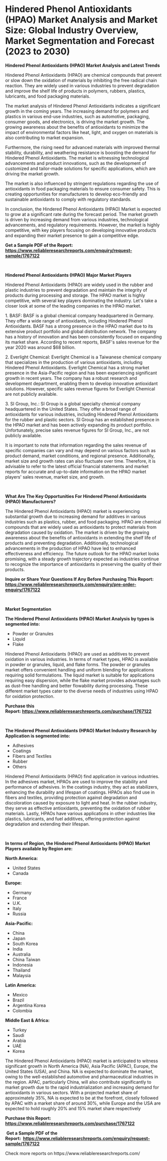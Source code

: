 <p><h1>Hindered Phenol Antioxidants (HPAO) Market Analysis and Market Size: Global Industry Overview, Market Segmentation and Forecast (2023 to 2030)</h1></p><p><strong>Hindered Phenol Antioxidants (HPAO) Market Analysis and Latest Trends</strong></p>
<p><p>Hindered Phenol Antioxidants (HPAO) are chemical compounds that prevent or slow down the oxidation of materials by inhibiting the free radical chain reaction. They are widely used in various industries to prevent degradation and improve the shelf life of products in polymers, rubbers, plastics, lubricants, and food packaging materials.</p><p>The market analysis of Hindered Phenol Antioxidants indicates a significant growth in the coming years. The increasing demand for polymers and plastics in various end-use industries, such as automotive, packaging, consumer goods, and electronics, is driving the market growth. The growing awareness about the benefits of antioxidants to minimize the impact of environmental factors like heat, light, and oxygen on materials is also contributing to market expansion.</p><p>Furthermore, the rising need for advanced materials with improved thermal stability, durability, and weathering resistance is boosting the demand for Hindered Phenol Antioxidants. The market is witnessing technological advancements and product innovations, such as the development of customized and tailor-made solutions for specific applications, which are driving the market growth.</p><p>The market is also influenced by stringent regulations regarding the use of antioxidants in food packaging materials to ensure consumer safety. This is creating opportunities for manufacturers to develop eco-friendly and sustainable antioxidants to comply with regulatory standards.</p><p>In conclusion, the Hindered Phenol Antioxidants (HPAO) Market is expected to grow at a significant rate during the forecast period. The market growth is driven by increasing demand from various industries, technological advancements, and regulatory requirements. However, the market is highly competitive, with key players focusing on developing innovative products and expanding their market presence to gain a competitive edge.</p></p>
<p><strong>Get a Sample PDF of the Report:&nbsp; <a href="https://www.reliableresearchreports.com/enquiry/request-sample/1767122">https://www.reliableresearchreports.com/enquiry/request-sample/1767122</a></strong></p>
<p>&nbsp;</p>
<p><strong>Hindered Phenol Antioxidants (HPAO) Major Market Players</strong></p>
<p><p>Hindered Phenol Antioxidants (HPAO) are widely used in the rubber and plastic industries to prevent degradation and maintain the integrity of products during processing and storage. The HPAO market is highly competitive, with several key players dominating the industry. Let's take a closer look at some of the leading companies in the HPAO market.</p><p>1. BASF: BASF is a global chemical company headquartered in Germany. They offer a wide range of antioxidants, including Hindered Phenol Antioxidants. BASF has a strong presence in the HPAO market due to its extensive product portfolio and global distribution network. The company has a history of innovation and has been consistently focused on expanding its market share. According to recent reports, BASF's sales revenue for the year 2020 was around $68 billion.</p><p>2. Everlight Chemical: Everlight Chemical is a Taiwanese chemical company that specializes in the production of various antioxidants, including Hindered Phenol Antioxidants. Everlight Chemical has a strong market presence in the Asia-Pacific region and has been experiencing significant growth in recent years. The company has a robust research and development department, enabling them to develop innovative antioxidant solutions. However, specific sales revenue figures for Everlight Chemical are not publicly available.</p><p>3. SI Group, Inc.: SI Group is a global specialty chemical company headquartered in the United States. They offer a broad range of antioxidants for various industries, including Hindered Phenol Antioxidants for the rubber and plastic sectors. SI Group has an established presence in the HPAO market and has been actively expanding its product portfolio. Unfortunately, precise sales revenue figures for SI Group, Inc., are not publicly available.</p><p>It is important to note that information regarding the sales revenue of specific companies can vary and may depend on various factors such as product demand, market conditions, and regional presence. Additionally, market size and growth rates can also fluctuate over time. Therefore, it is advisable to refer to the latest official financial statements and market reports for accurate and up-to-date information on the HPAO market players' sales revenue, market size, and growth.</p></p>
<p>&nbsp;</p>
<p><strong>What Are The Key Opportunities For Hindered Phenol Antioxidants (HPAO) Manufacturers?</strong></p>
<p><p>The Hindered Phenol Antioxidants (HPAO) market is experiencing substantial growth due to increasing demand for additives in various industries such as plastics, rubber, and food packaging. HPAO are chemical compounds that are widely used as antioxidants to protect materials from degradation caused by oxidation. The market is driven by the growing awareness about the benefits of antioxidants in extending the shelf life of products and preventing degradation. Additionally, technological advancements in the production of HPAO have led to enhanced effectiveness and efficiency. The future outlook for the HPAO market looks promising, with a steady growth trajectory expected as industries continue to recognize the importance of antioxidants in preserving the quality of their products.</p></p>
<p><strong>Inquire or Share Your Questions If Any Before Purchasing This Report: <a href="https://www.reliableresearchreports.com/enquiry/pre-order-enquiry/1767122">https://www.reliableresearchreports.com/enquiry/pre-order-enquiry/1767122</a></strong></p>
<p>&nbsp;</p>
<p><strong>Market Segmentation</strong></p>
<p><strong>The Hindered Phenol Antioxidants (HPAO) Market Analysis by types is segmented into:</strong></p>
<p><ul><li>Powder or Granules</li><li>Liquid</li><li>Flake</li></ul></p>
<p><p>Hindered Phenol Antioxidants (HPAO) are used as additives to prevent oxidation in various industries. In terms of market types, HPAO is available in powder or granules, liquid, and flake forms. The powder or granules market offers convenient handling and uniform blending for applications requiring solid formulations. The liquid market is suitable for applications requiring easy dispersion, while the flake market provides advantages such as dust-free handling and better flowability during processing. These different market types cater to the diverse needs of industries using HPAO for oxidation protection.</p></p>
<p><strong>Purchase this Report:&nbsp;<a href="https://www.reliableresearchreports.com/purchase/1767122">https://www.reliableresearchreports.com/purchase/1767122</a></strong></p>
<p>&nbsp;</p>
<p><strong>The Hindered Phenol Antioxidants (HPAO) Market Industry Research by Application is segmented into:</strong></p>
<p><ul><li>Adhesives</li><li>Coatings</li><li>Fibers and Textiles</li><li>Rubber</li><li>Others</li></ul></p>
<p><p>Hindered Phenol Antioxidants (HPAO) find application in various industries. In the adhesives market, HPAOs are used to improve the stability and performance of adhesives. In the coatings industry, they act as stabilizers, enhancing the durability and lifespan of coatings. HPAOs also find use in fibers and textiles, providing protection against degradation and discoloration caused by exposure to light and heat. In the rubber industry, they serve as effective antioxidants, preventing the oxidation of rubber materials. Lastly, HPAOs have various applications in other industries like plastics, lubricants, and fuel additives, offering protection against degradation and extending their lifespan.</p></p>
<p>&nbsp;</p>
<p><strong>In terms of Region, the Hindered Phenol Antioxidants (HPAO) Market Players available by Region are:</strong></p>
<p>
    <p> <strong> North America: </strong>
        <ul>
            <li>United States</li>
            <li>Canada</li>
        </ul>
        </p> 
    <p> <strong> Europe: </strong>
        <ul>
            <li>Germany</li>
            <li>France</li>
            <li>U.K.</li>
            <li>Italy</li>
            <li>Russia</li>
        </ul>
        </p> 
    <p> <strong> Asia-Pacific: </strong>
        <ul>
            <li>China</li>
            <li>Japan</li>
            <li>South Korea</li>
            <li>India</li>
            <li>Australia</li>
            <li>China Taiwan</li>
            <li>Indonesia</li>
            <li>Thailand</li>
            <li>Malaysia</li>
        </ul>
        </p> 
    <p> <strong> Latin America: </strong>
        <ul>
            <li>Mexico</li>
            <li>Brazil</li>
            <li>Argentina Korea</li>
            <li>Colombia</li>
        </ul>
        </p> 
    <p> <strong> Middle East & Africa: </strong>
        <ul>
            <li>Turkey</li>
            <li>Saudi</li>
            <li>Arabia</li>
            <li>UAE</li>
            <li>Korea</li>
        </ul>
    </p>
    </p>
<p><p>The Hindered Phenol Antioxidants (HPAO) market is anticipated to witness significant growth in North America (NA), Asia Pacific (APAC), Europe, the United States (USA), and China. NA is expected to dominate the market, owing to the well-established automotive and pharmaceutical industries in the region. APAC, particularly China, will also contribute significantly to market growth due to the rapid industrialization and increasing demand for antioxidants in various sectors. With a projected market share of approximately 35%, NA is expected to be at the forefront, closely followed by APAC with a market share of around 30%, while Europe and the USA are expected to hold roughly 20% and 15% market share respectively</p></p>
<p><strong>Purchase this Report: <a href="https://www.reliableresearchreports.com/purchase/1767122">https://www.reliableresearchreports.com/purchase/1767122</a></strong></p>
<p>&nbsp;<strong>Get a Sample PDF of the Report:&nbsp;&nbsp;<a href="https://www.reliableresearchreports.com/enquiry/request-sample/1767122">https://www.reliableresearchreports.com/enquiry/request-sample/1767122</a></strong></p>
<p><strong></strong></p>
<p>Check more reports on https://www.reliableresearchreports.com/</p>